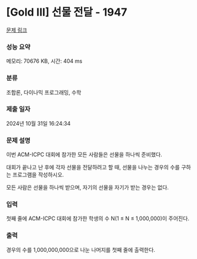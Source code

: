 # [Gold III] 선물 전달 - 1947 

[문제 링크](https://www.acmicpc.net/problem/1947) 

### 성능 요약

메모리: 70676 KB, 시간: 404 ms

### 분류

조합론, 다이나믹 프로그래밍, 수학

### 제출 일자

2024년 10월 31일 16:24:34

### 문제 설명

<p>이번 ACM-ICPC 대회에 참가한 모든 사람들은 선물을 하나씩 준비했다.</p>

<p>대회가 끝나고 난 후에 각자 선물을 전달하려고 할 때, 선물을 나누는 경우의 수를 구하는 프로그램을 작성하시오.</p>

<p>모든 사람은 선물을 하나씩 받으며, 자기의 선물을 자기가 받는 경우는 없다.</p>

### 입력 

 <p>첫째 줄에 ACM-ICPC 대회에 참가한 학생의 수 N(1 ≤ N ≤ 1,000,000)이 주어진다.</p>

### 출력 

 <p>경우의 수를 1,000,000,000으로 나눈 나머지를 첫째 줄에 출력한다.</p>

